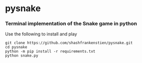 # pysnake
### Terminal implementation of the Snake game in python

Use the following to install and play

```
git clone https://github.com/shashfrankenstien/pysnake.git
cd pysnake
python -m pip install -r requirements.txt
python snake.py
```
